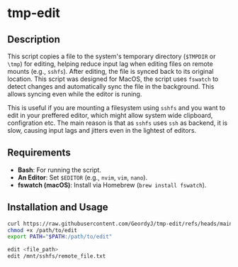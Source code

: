 # tmp-edit

## Description

This script copies a file to the system's temporary directory (`$TMPDIR` or `\tmp`) for editing, helping reduce input lag when editing files on remote mounts (e.g., `sshfs`). After editing, the file is synced back to its original location. This script was designed for MacOS, the script uses `fswatch` to detect changes and automatically sync the file in the background. This allows syncing even while the editor is runing.

This is useful if you are mounting a filesystem using `sshfs` and you want to edit in your preffered editor, which might allow system wide clipboard, configration etc. The main reason is that as `sshfs` uses `ssh` as backend, it is slow, causing input lags and jitters even in the lightest of editors.

## Requirements

- **Bash**: For running the script.
- **An Editor**: Set `$EDITOR` (e.g., `nvim`, `vim`, `nano`).
- **fswatch (macOS)**: Install via Homebrew (`brew install fswatch`).

## Installation and Usage

```bash
curl https://raw.githubusercontent.com/GeordyJ/tmp-edit/refs/heads/main/edit >> /path/to/edit
chmod +x /path/to/edit
export PATH="$PATH:/path/to/edit"

edit <file_path> 
edit /mnt/sshfs/remote_file.txt
```
